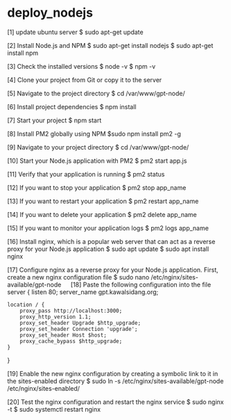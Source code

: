 # deploy_nodejs


[1] update ubuntu server
$ sudo apt-get update

[2] Install Node.js and NPM
$ sudo apt-get install nodejs
$ sudo apt-get install npm

[3] Check the installed versions
$ node -v
$ npm -v

[4] Clone your project from Git or copy it to the server

[5] Navigate to the project directory
$ cd /var/www/gpt-node/

[6] Install project dependencies
$ npm install

[7] Start your project
$ npm start

[8] Install PM2 globally using NPM
$sudo npm install pm2 -g

[9] Navigate to your project directory
$ cd /var/www/gpt-node/

[10] Start your Node.js application with PM2
$ pm2 start app.js

[11] Verify that your application is running
$ pm2 status

[12] If you want to stop your application
$ pm2 stop app_name

[13] If you want to restart your application
$ pm2 restart app_name

[14] If you want to delete your application
$ pm2 delete app_name

[15] If you want to monitor your application logs
$ pm2 logs app_name

[16] Install nginx, which is a popular web server that can act as a reverse proxy for your Node.js application
$ sudo apt update
$ sudo apt install nginx

[17] Configure nginx as a reverse proxy for your Node.js application. First, create a new nginx configuration file
$ sudo nano /etc/nginx/sites-available/gpt-node
 
[18] Paste the following configuration into the file
server {
    listen 80;
    server_name gpt.kawalsidang.org;

    location / {
        proxy_pass http://localhost:3000;
        proxy_http_version 1.1;
        proxy_set_header Upgrade $http_upgrade;
        proxy_set_header Connection 'upgrade';
        proxy_set_header Host $host;
        proxy_cache_bypass $http_upgrade;
    }
}

[19] Enable the new nginx configuration by creating a symbolic link to it in the sites-enabled directory
$ sudo ln -s /etc/nginx/sites-available/gpt-node /etc/nginx/sites-enabled/

[20] Test the nginx configuration and restart the nginx service
$ sudo nginx -t
$ sudo systemctl restart nginx
